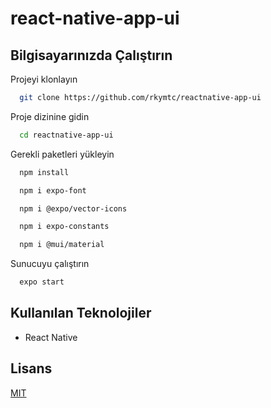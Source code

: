 # react-native-app-ui

## Bilgisayarınızda Çalıştırın

Projeyi klonlayın

```bash
  git clone https://github.com/rkymtc/reactnative-app-ui
```

Proje dizinine gidin

```bash
  cd reactnative-app-ui
```

Gerekli paketleri yükleyin

```bash
  npm install
```
```bash
  npm i expo-font
```
```bash
  npm i @expo/vector-icons
```
```bash
  npm i expo-constants
```
```bash
  npm i @mui/material
```

Sunucuyu çalıştırın

```bash
  expo start
```

  
## Kullanılan Teknolojiler

- React Native 



 
## Lisans

[MIT](https://choosealicense.com/licenses/mit/)
